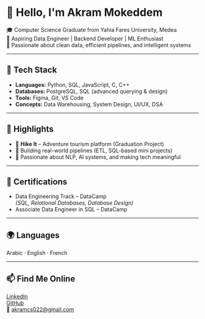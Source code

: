 # 👋 Hello, I'm Akram Mokeddem

🎓 Computer Science Graduate from Yahia Fares University, Medea  
🎯 Aspiring Data Engineer | Backend Developer | ML Enthusiast  
🌱 Passionate about clean data, efficient pipelines, and intelligent systems

---

## 💼 Tech Stack

- **Languages:** Python, SQL, JavaScript, C, C++
- **Databases:** PostgreSQL, SQL (advanced querying & design)
- **Tools:** Figma, Git, VS Code
- **Concepts:** Data Warehousing, System Design, UI/UX, DSA

---

## 📌 Highlights

- 🧭 **Hike It** – Adventure tourism platform (Graduation Project)  
- 🧪 Building real-world pipelines (ETL, SQL-based mini projects)  
- 🧠 Passionate about NLP, AI systems, and making tech meaningful

---

## 📜 Certifications

- Data Engineering Track – DataCamp  
  *(SQL, Relational Databases, Database Design)*  
- Associate Data Engineer in SQL – DataCamp

---

## 🌍 Languages

Arabic · English · French

---

## 📫 Find Me Online

[LinkedIn](https://www.linkedin.com/in/mokeddem-akram-854782367)  
[GitHub](https://github.com/akramx22)  
📧 akramcs022@gmail.com
